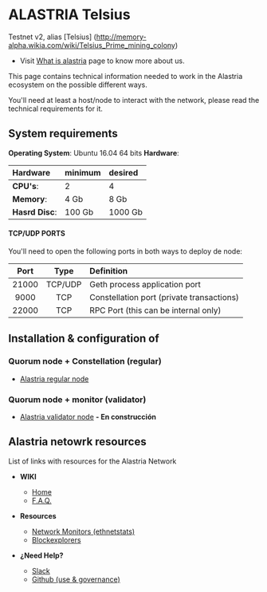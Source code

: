 # ALASTRIA Telsius #

Testnet v2, alias [Telsius] (http://memory-alpha.wikia.com/wiki/Telsius_Prime_mining_colony)

* Visit [What is alastria](https://alastria.io/sobre_alastria) page to know more about us.

This page contains technical information needed to work in the Alastria ecosystem on the possible different ways.

You'll need at least a host/node to interact with the network, please read the technical requirements for it.

[//]: # ( Para ello, necesitarás como mínimo un nodo para poder intercatuar, ese nodo ha de tener por lo menos las siguientes especificaciones: )

## System requirements

**Operating System**: Ubuntu 16.04 64 bits
**Hardware**:

| Hardware | minimum | desired |
|:------- |:-------- |:---------|
| **CPU's**: | 2 |  4 |
| **Memory**: | 4 Gb |  8 Gb |
| **Hasrd Disc**: | 100 Gb |  1000 Gb |


#### TCP/UDP PORTS

You'll need to open the following ports in both ways to deploy de node:

[//]: # (También es necesario habilitar los siguientes puertos de E/S en la maquina en la que vamos a desplegar el nodo:)

| Port | Type | Definition |
|:------:|:-----:|:---------- |
|21000| TCP/UDP | Geth process application port |
|9000| TCP | Constellation port (private transactions)|
|22000| TCP | RPC Port (this can be internal only) |

## Installation & configuration of 

### Quorum node + Constellation (regular)

* [Alastria regular node](https://medium.com/@alastria_es/paso-a-paso-as%C3%AD-se-crea-un-nodo-regular-en-alastria-e9ef9a47b07f)

### Quorum node + monitor (validator)

* [Alastria validator node](https://medium.com/@marcos_26856/2e3185659a6) **- En construcción**

	
## Alastria netowrk resources

[//]: # ( Aquí encontrarás una lista con enlaces a diferentes servicios de la red alastria, netstats, blockexplorers, etc. )

List of links with resources for the Alastria Network

* **WIKI**
	* [Home](https://github.com/alastria/alastria-node/wiki) 
	* [F.A.Q.](https://github.com/alastria/alastria-node/wiki/FAQ_INDEX_EN)

* **Resources**
	* [Network Monitors (ethnetstats)](https://github.com/alastria/alastria-node/wiki/Links)
	* [Blockexplorers](https://github.com/alastria/alastria-node/wiki/Links)

* **¿Need Help?**
	* [Slack](https://github.com/alastria/alastria-node/wiki/HELP)
	* [Github (use & governance)](https://github.com/alastria/alastria-node/wiki/HELP)
